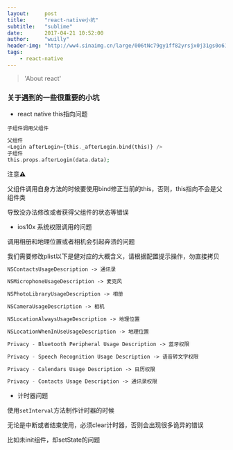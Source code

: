 ```yaml
---
layout:     post
title:      "react-native小坑"
subtitle:   "sublime"
date:       2017-04-21 10:52:00
author:     "wuilly"
header-img: "http://ww4.sinaimg.cn/large/006tNc79gy1ff82yrsjx0j31gs0o61kx.jpg"
tags:
    - react-native
---
```

> 'About react'


### 关于遇到的一些很重要的小坑

* react native this指向问题


`子组件调用父组件`

``` php
父组件
<Login afterLogin={this._afterLogin.bind(this)} />
子组件
this.props.afterLogin(data.data);
```

注意⚠️

父组件调用自身方法的时候要使用bind修正当前的this，否则，this指向不会是父组件类

导致没办法修改或者获得父组件的状态等错误

* ios10x 系统权限调用的问题

调用相册和地理位置或者相机会引起奔溃的问题

我们需要修改plist以下是健对应的大概含义，请根据配置提示操作，勿直接拷贝

``` php
NSContactsUsageDescription -> 通讯录

NSMicrophoneUsageDescription -> 麦克风

NSPhotoLibraryUsageDescription -> 相册

NSCameraUsageDescription -> 相机

NSLocationAlwaysUsageDescription -> 地理位置

NSLocationWhenInUseUsageDescription -> 地理位置

Privacy - Bluetooth Peripheral Usage Description -> 蓝牙权限

Privacy - Speech Recognition Usage Description -> 语音转文字权限

Privacy - Calendars Usage Description -> 日历权限

Privacy - Contacts Usage Description -> 通讯录权限
```

* 计时器问题

使用`setInterval`方法制作计时器的时候

无论是中断或者结束使用，必须clear计时器，否则会出现很多诡异的错误

比如未init组件，却setState的问题








